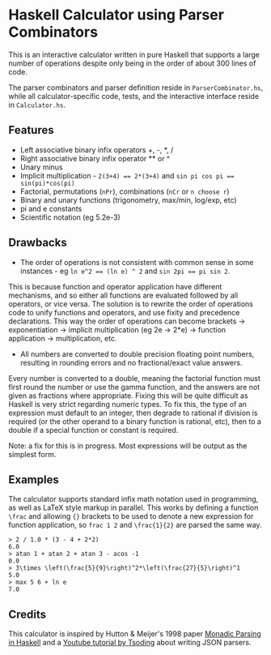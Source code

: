 
# Haskell Calculator using Parser Combinators

This is an interactive calculator written in pure Haskell that supports a large number of operations despite only being in the order of about 300 lines of code.

The parser combinators and parser definition reside in `ParserCombinator.hs`, while all calculator-specific code, tests, and the interactive interface reside in `Calculator.hs`.

## Features

- Left associative binary infix operators +, -, *, /
- Right associative binary infix operator ** or ^
- Unary minus
- Implicit multiplication - `2(3+4) == 2*(3+4)` and `sin pi cos pi == sin(pi)*cos(pi)`
- Factorial, permutations (`nPr`), combinations (`nCr` or `n choose r`)
- Binary and unary functions (trigonometry, max/min, log/exp, etc)
- pi and e constants
- Scientific notation (eg 5.2e-3)

## Drawbacks

- The order of operations is not consistent with common sense in some instances - eg `ln e^2 == (ln e) ^ 2` and `sin 2pi == pi sin 2`.

This is because function and operator application have different mechanisms, and so either all functions are evaluated followed by all operators, or vice versa. The solution is to rewrite the order of operations code to unify functions and operators, and use fixity and precedence declarations. This way the order of operations can become brackets -> exponentiation -> implicit multiplication (eg 2e -> 2*e) -> function application -> multiplication, etc.

- All numbers are converted to double precision floating point numbers, resulting in rounding errors and no fractional/exact value answers.

Every number is converted to a double, meaning the factorial function must first round the number or use the gamma function, and the answers are not given as fractions where appropriate. Fixing this will be quite difficult as Haskell is very strict regarding numeric types. To fix this, the type of an expression must default to an integer, then degrade to rational if division is required (or the other operand to a binary function is rational, etc), then to a double if a special function or constant is required.

Note: a fix for this is in progress. Most expressions will be output as the simplest form.

## Examples

The calculator supports standard infix math notation used in programming, as well as LaTeX style markup in parallel. This works by defining a function `\frac` and allowing `{}` brackets to be used to denote a new expression for function application, so `frac 1 2` and `\frac{1}{2}` are parsed the same way.

```
> 2 / 1.0 * (3 - 4 + 2*2)
6.0
> atan 1 + atan 2 + atan 3 - acos -1
0.0
> 3\times \left(\frac{5}{9}\right)^2*\left(\frac{27}{5}\right)^1
5.0
> max 5 6 + ln e
7.0
```
## Credits

This calculator is inspired by Hutton & Meijer's 1998 paper [Monadic Parsing in Haskell](https://www.cs.tufts.edu/comp/150FP/archive/graham-hutton/monadic-parsing-jfp.pdf) and a [Youtube tutorial by Tsoding](https://www.youtube.com/watch?v=N9RUqGYuGfw) about writing JSON parsers.
